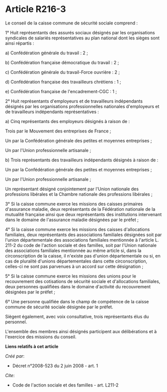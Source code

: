 # Article R216-3

Le conseil de la caisse commune de sécurité sociale comprend : 

1° Huit représentants des assurés sociaux désignés par les organisations syndicales de salariés représentatives au plan
national dont les sièges sont ainsi répartis : 

a) Confédération générale du travail : 2 ; 

b) Confédération française démocratique du travail : 2 ; 

c) Confédération générale du travail-Force ouvrière : 2 ; 

d) Confédération française des travailleurs chrétiens : 1 ; 

e) Confédération française de l'encadrement-CGC : 1 ; 

2° Huit représentants d'employeurs et de travailleurs indépendants désignés par les organisations professionnelles nationales
d'employeurs et de travailleurs indépendants représentatives : 

a) Cinq représentants des employeurs désignés à raison de : 

Trois par le Mouvement des entreprises de France ; 

Un par la Confédération générale des petites et moyennes entreprises ; 

Un par l'Union professionnelle artisanale ; 

b) Trois représentants des travailleurs indépendants désignés à raison de : 

Un par la Confédération générale des petites et moyennes entreprises ; 

Un par l'Union professionnelle artisanale ; 

Un représentant désigné conjointement par l'Union nationale des professions libérales et la Chambre nationale des professions
libérales ; 

3° Si la caisse commune exerce les missions des caisses primaires d'assurance maladie, deux représentants de la Fédération
nationale de la mutualité française ainsi que deux représentants des institutions intervenant dans le domaine de l'assurance
maladie désignées par le préfet ; 

4° Si la caisse commune exerce les missions des caisses d'allocations familiales, deux représentants des associations
familiales désignées soit par l'union départementale des associations familiales mentionnée à l'article L. 211-2 du code de
l'action sociale et des familles, soit par l'Union nationale des associations familiales mentionnée au même article si, dans
la circonscription de la caisse, il n'existe pas d'union départementale ou si, en cas de pluralité d'unions départementales
dans cette circonscription, celles-ci ne sont pas parvenues à un accord sur cette désignation ; 

5° Si la caisse commune exerce les missions des unions pour le recouvrement des cotisations de sécurité sociale et
d'allocations familiales, deux personnes qualifiées dans le domaine d'activité du recouvrement désignées par le préfet ; 

6° Une personne qualifiée dans le champ de compétence de la caisse commune de sécurité sociale désignée par le préfet. 

Siègent également, avec voix consultative, trois représentants élus du personnel.

L'ensemble des membres ainsi désignés participent aux délibérations et à l'exercice des missions du conseil.

**Liens relatifs à cet article**

_Créé par_:

  - Décret n°2008-523 du 2 juin 2008 - art. 1

_Cite_:

  - Code de l'action sociale et des familles - art. L211-2
